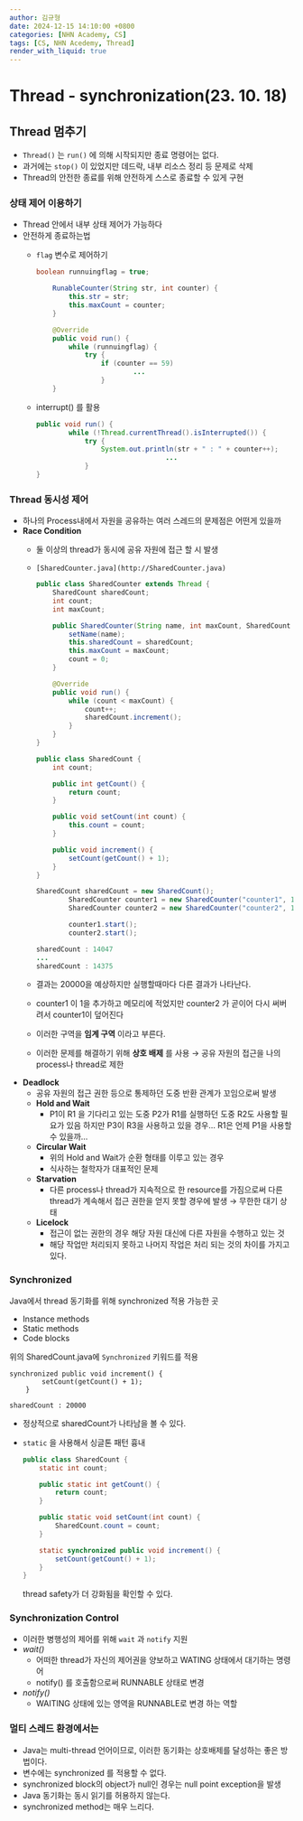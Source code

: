 ```yaml
---
author: 김규형
date: 2024-12-15 14:10:00 +0800
categories: [NHN Academy, CS]
tags: [CS, NHN Acedemy, Thread]
render_with_liquid: true
---
```



# Thread - synchronization(23. 10. 18)

## Thread 멈추기

- `Thread()` 는 `run()` 에 의해 시작되지만 종료 명령어는 없다.
- 과거에는 `stop()` 이 있었지만 데드락, 내부 리소스 정리 등 문제로 삭제
- Thread의 안전한 종료를 위해 안전하게 스스로 종료할 수 있게 구현

### 상태 제어 이용하기

- Thread 안에서 내부 상태 제어가 가능하다
- 안전하게 종료하는법
    - `flag` 변수로 제어하기
        
        ```java
        boolean runnuingflag = true;
        
            RunableCounter(String str, int counter) {
                this.str = str;
                this.maxCount = counter;
            }
        
            @Override
            public void run() {
                while (runnuingflag) {
                    try {
                        if (counter == 59)
        						...
        				}
        	}
        ```
        
    - interrupt() 를 활용
        
        ```java
        public void run() {
                while (!Thread.currentThread().isInterrupted()) {
                    try {      
                        System.out.println(str + " : " + counter++);
        								...
        			}
        }
        ```
        

### Thread 동시성 제어

- 하나의 Process내에서 자원을 공유하는 여러 스레드의 문제점은 어떤게 있을까
- **Race Condition**
    - 둘 이상의 thread가 동시에 공유 자원에 접근 할 시 발생
    - `[SharedCounter.java](http://SharedCounter.java)`
        
        ```java
        public class SharedCounter extends Thread {
            SharedCount sharedCount;
            int count;
            int maxCount;
        
            public SharedCounter(String name, int maxCount, SharedCount sharedCount) {
                setName(name);
                this.sharedCount = sharedCount;
                this.maxCount = maxCount;
                count = 0;
            }
        
            @Override
            public void run() {
                while (count < maxCount) {
                    count++;
                    sharedCount.increment();
                }
            }
        }
        ```
        
        ```java
        public class SharedCount {
            int count;
        
            public int getCount() {
                return count;
            }
        
            public void setCount(int count) {
                this.count = count;
            }
        
            public void increment() {
                setCount(getCount() + 1);
            }
        }
        ```
        
        ```java
        SharedCount sharedCount = new SharedCount();
                SharedCounter counter1 = new SharedCounter("counter1", 10000, sharedCount);
                SharedCounter counter2 = new SharedCounter("counter2", 10000, sharedCount);
        
                counter1.start();
                counter2.start();
        
        sharedCount : 14047
        ...
        sharedCount : 14375
        ```
        
    - 결과는 20000을 예상하지만 실행할때마다 다른 결과가 나타난다.
    - counter1 이 1을 추가하고 메모리에 적었지만 counter2 가 곧이어 다시 써버려서 counter1이 덮어진다
    - 이러한 구역을 **임계 구역** 이라고 부른다.
    - 이러한 문제를 해결하기 위해 **상호 배제** 를 사용 → 공유 자원의 접근을 나의 process나 thread로 제한
- **Deadlock**
    - 공유 자원의 접근 권한 등으로 통제하던 도중 반환 관계가 꼬임으로써 발생
    - **Hold and Wait**
        - P1이 R1 을 기다리고 있는 도중 P2가 R1를 실행하던 도중 R2도 사용할 필요가 있음 하지만 P3이 R3을 사용하고 있을 경우… R1은 언제 P1을 사용할 수 있을까…
    - **Circular Wait**
        - 위의 Hold and Wait가 순환 형태를 이루고 있는 경우
        - 식사하는 철학자가 대표적인 문제
    - **Starvation**
        - 다른 process나 thread가 지속적으로 한 resource를 가짐으로써 다른 thread가 계속해서 접근 권한을 얻지 못할 경우에 발생 → 무한한 대기 상태
    - **Licelock**
        - 접근이 없는 권한의 경우 해당 자원 대신에 다른 자원을 수행하고 있는 것
        - 해당 작업만 처리되지 못하고 나머지 작업은 처리 되는 것의 차이를 가지고 있다.

### Synchronized

Java에서 thread 동기화를 위해 synchronized 적용 가능한 곳

- Instance methods
- Static methods
- Code blocks

위의 SharedCount.java에 `Synchronized` 키워드를 적용

```
synchronized public void increment() {
        setCount(getCount() + 1);
    }

sharedCount : 20000
```

- 정상적으로 sharedCount가 나타남을 볼 수 있다.
- `static` 을 사용해서 싱글톤 패턴 흉내
    
    ```java
    public class SharedCount {
        static int count;
    
        public static int getCount() {
            return count;
        }
    
        public static void setCount(int count) {
            SharedCount.count = count;
        }
    
        static synchronized public void increment() {
            setCount(getCount() + 1);
        }
    }
    ```
    
    thread safety가 더 강화됨을 확인할 수 있다.
    

### Synchronization Control

- 이러한 병행성의 제어를 위해 `wait` 과 `notify` 지원
- *wait()*
    - 어떠한 thread가 자신의 제어권을 양보하고 WATING 상태에서 대기하는 명령어
    - notify() 를 호출함으로써 RUNNABLE 상태로 변경
- *notify()*
    - WAITING 상태에 있는 영역을 RUNNABLE로 변경 하는 역할

### 멀티 스레드 환경에서는

- Java는 multi-thread 언어이므로, 이러한 동기화는 상호배제를 달성하는 좋은 방법이다.
- 변수에는 synchronized 를 적용할 수 없다.
- synchronized block의 object가 null인 경우는 null point exception을 발생
- Java 동기화는 동시 읽기를 허용하지 않는다.
- synchronized method는 매우 느리다.
